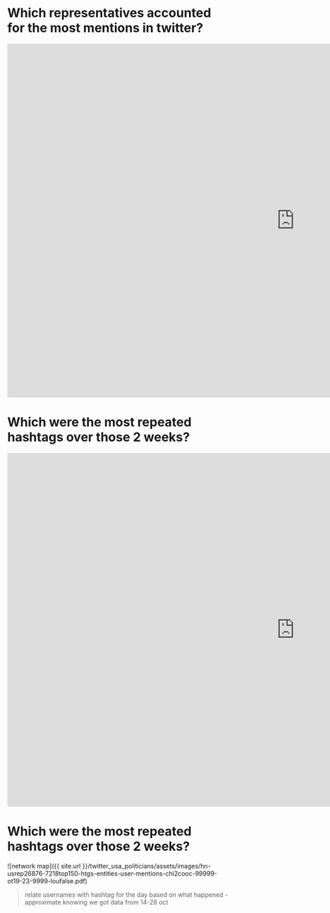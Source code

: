 
# Which representatives accounted for the most mentions in twitter?
  
<iframe src="https://documents.cortext.net/0cf2/0cf23b70382c05b07e2e3e14e1bd2b3b/48510/temporal%20evolution/basic_statistics_entities_user_mentions_20ISIpubdate.html" frameborder="0" style="overflow:hidden;border:1px solid #DDDDDD;" width="1300" height="800" allowfullscreen></iframe> 


# Which were the most repeated hashtags over those 2 weeks?

<iframe src="https://documents.cortext.net/a112/a11239f5a529652d164d5d81f64e049d/48229/temporal%20evolution/basic_statistics_entities_hashtags_20ISIpubdate.html" frameborder="0" style="overflow:hidden;border:1px solid #DDDDDD;" width="1300" height="800" allowfullscreen></iframe>
 

# Which were the most repeated hashtags over those 2 weeks?
![network map]({{ site.url }}/twitter_usa_politicians/assets/images/hn-usrep26876-7218top150-htgs-entities-user-mentions-chi2cooc-99999-ot19-23-9999-loufalse.pdf)

>relate usernames with hashtag for the day based on what happened - approximate knowing we got data from 14-28 oct
